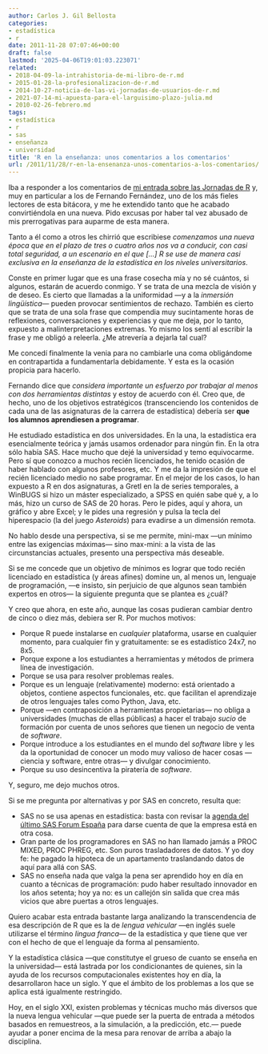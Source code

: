 ```yaml
---
author: Carlos J. Gil Bellosta
categories:
- estadística
- r
date: 2011-11-28 07:07:46+00:00
draft: false
lastmod: '2025-04-06T19:01:03.223071'
related:
- 2018-04-09-la-intrahistoria-de-mi-libro-de-r.md
- 2015-01-28-la-profesionalizacion-de-r.md
- 2014-10-27-noticia-de-las-vi-jornadas-de-usuarios-de-r.md
- 2021-07-14-mi-apuesta-para-el-larguisimo-plazo-julia.md
- 2010-02-26-febrero.md
tags:
- estadística
- r
- sas
- enseñanza
- universidad
title: 'R en la enseñanza: unos comentarios a los comentarios'
url: /2011/11/28/r-en-la-ensenanza-unos-comentarios-a-los-comentarios/
---
```


Iba a responder a los comentarios de [mi entrada sobre las Jornadas de R](https://datanalytics.com/2011/11/21/iii-jornadas-de-usuarios-de-r-algunas-reflexiones/) y, muy en particular a los de Fernando Fernández, uno de los más fieles lectores de esta bitácora, y me he extendido tanto que he acabado convirtiéndola en una nueva. Pido excusas por haber tal vez abusado de mis prerrogativas para auparme de esta manera.

Tanto a él como a otros les chirrió que escribiese _comenzamos una nueva época que en el plazo de tres o cuatro años nos va a conducir, con casi total seguridad, a un escenario en el que [...] R se use de manera casi exclusiva en la enseñanza de la estadística en los niveles universitarios_.

Conste en primer lugar que es una frase cosecha mía y no sé cuántos, si algunos, estarán de acuerdo conmigo. Y se trata de una mezcla de visión y de deseo. Es cierto que llamadas a la uniformidad —y a la _inmersión lingüística_— pueden provocar sentimientos de rechazo. También es cierto que se trata de una sola frase que compendia muy sucintamente horas de reflexiones, conversaciones y experiencias y que me deja, por lo tanto, expuesto a malinterpretaciones extremas. Yo mismo los sentí al escribir la frase y me obligó a releerla. ¿Me atrevería a dejarla tal cual?

Me concedí finalmente la venia para no cambiarle una coma obligándome en contrapartida a fundamentarla debidamente. Y esta es la ocasión propicia para hacerlo.

Fernando dice que _considera importante un esfuerzo por trabajar al menos con dos herramientas distintas_ y estoy de acuerdo con él. Creo que, de hecho, uno de los objetivos estratégicos (transcenciendo los contenidos de cada una de las asignaturas de la carrera de estadística) debería ser **que los alumnos aprendiesen a programar**.

He estudiado estadística en dos universidades. En la una, la estadística era esencialmente teórica y jamás usamos ordenador para ningún fin. En la otra sólo había SAS. Hace mucho que dejé la universidad y temo equivocarme. Pero sí que conozco a muchos recién licenciados, he tenido ocasión de haber hablado con algunos profesores, etc. Y me da la impresión de que el recién licenciado medio no sabe programar. En el mejor de los casos, lo han expuesto a R en dos asignaturas, a Gretl en la de series temporales, a WinBUGS si hizo un máster especializado, a SPSS en quién sabe qué y, a lo más, hizo un curso de SAS de 20 horas. Pero le pides, aquí y ahora, un gráfico y abre Excel; y le pides una regresión y pulsa la tecla del hiperespacio (la del juego _Asteroids_) para evadirse a un dimensión remota.

No hablo desde una perspectiva, si se me permite, mini-max —un mínimo entre las exigencias máximas— sino max-mini: a la vista de las circunstancias actuales, presento una perspectiva más deseable.

Si se me concede que un objetivo de mínimos es lograr que todo recién licenciado en estadística (y áreas afines) domine un, al menos un, lenguaje de programación, —e insisto, sin perjuicio de que algunos sean también expertos en otros— la siguiente pregunta que se plantea es ¿cuál?

Y creo que ahora, en este año, aunque las cosas pudieran cambiar dentro de cinco o diez más, debiera ser R. Por muchos motivos:



* Porque R puede instalarse en _cualquier_ plataforma, usarse en cualquier momento, para cualquier fin y gratuitamente: se es estadístico 24x7, no 8x5.
* Porque expone a los estudiantes a herramientas y métodos de primera línea de investigación.
* Porque se usa para resolver problemas reales.
* Porque es un lenguaje (relativamente) moderno: está orientado a objetos, contiene aspectos funcionales, etc. que facilitan el aprendizaje de otros lenguajes tales como Python, Java, etc.
* Porque —en contraposición a herramientas propietarias— no obliga a universidades (muchas de ellas públicas) a hacer el trabajo _sucio_ de formación por cuenta de unos señores que tienen un negocio de venta de _software_.
* Porque introduce a los estudiantes en el mundo del _software_ libre y les da la oportunidad de conocer un modo muy valioso de hacer cosas —ciencia y software, entre otras— y divulgar conocimiento.
* Porque su uso desincentiva la piratería de _software_.

Y, seguro, me dejo muchos otros.

Si se me pregunta por alternativas y por SAS en concreto, resulta que:

* SAS no se usa apenas en estadística: basta con revisar la [agenda del último SAS Forum España](http://www.sas.com/reg/offer/es/sfe2011?page=agenda) para darse cuenta de que la empresa está en otra cosa.
* Gran parte de los programadores en SAS no han llamado jamás a PROC MIXED, PROC PHREG, etc. Son puros trasladadores de datos. Y yo doy fe: he pagado la hipoteca de un apartamento traslandando datos de aquí para allá con SAS.
* SAS no enseña nada que valga la pena ser aprendido hoy en día en cuanto a técnicas de programación: pudo haber resultado innovador en los años setenta; hoy ya no: es un callejón sin salida que crea más vicios que abre puertas a otros lenguajes.


Quiero acabar esta entrada bastante larga analizando la transcendencia de esa descripción de R que es la de _lengua vehicular_ —en inglés suele utilizarse el término _lingua franca_— de la estadística y que tiene que ver con el hecho de que el lenguaje da forma al pensamiento.

Y la estadística clásica —que constitutye el grueso de cuanto se enseña en la universidad— está lastrada por los condicionantes de quienes, sin la ayuda de los recursos computacionales existentes hoy en día, la desarrollaron hace un siglo. Y que el ámbito de los problemas a los que se aplica está igualmente restringido.

Hoy, en el siglo XXI, existen problemas y técnicas mucho más diversos que la nueva lengua vehicular —que puede ser la puerta de entrada a métodos basados en remuestreos, a la simulación, a la predicción, etc.— puede ayudar a poner encima de la mesa para renovar de arriba a abajo la disciplina.